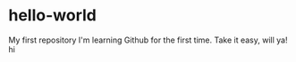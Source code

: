 # hello-world
My first repository
I'm learning Github for the first time. Take it easy, will ya!
hi

